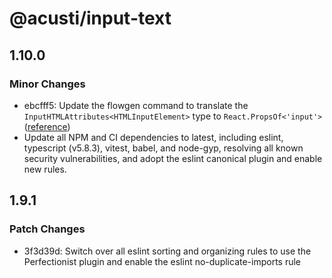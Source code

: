 # @acusti/input-text

## 1.10.0

### Minor Changes

- ebcfff5: Update the flowgen command to translate the
  `InputHTMLAttributes<HTMLInputElement>` type to `React.PropsOf<'input'>`
  ([reference](https://flow-typed.github.io/flow-typed/#/env-definitions?id=jsx))
- Update all NPM and CI dependencies to latest, including eslint,
  typescript (v5.8.3), vitest, babel, and node-gyp, resolving all known
  security vulnerabilities, and adopt the eslint canonical plugin and
  enable new rules.

## 1.9.1

### Patch Changes

- 3f3d39d: Switch over all eslint sorting and organizing rules to use the
  Perfectionist plugin and enable the eslint no-duplicate-imports rule
